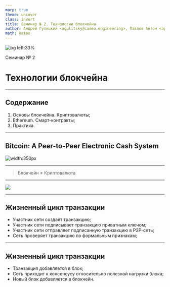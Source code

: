```yaml
---
marp: true
theme: uncover
class: invert
title: Семинар № 2. Технологии блокчейна
author: Андрей Гулицкий <agulitsky@cameo.engineering>, Павлов Антон <apaw92@gmail.com>
math: katex
---
```


<!-- header: Цикл семинаров «Децентрализованные системы и приложения» -->
<!-- footer: Докладчики: [Гулицкий А. Н.](mailto:agulitsky@cameo.engineering), Павлов А. П. -->

![bg left:33%](https://i.imgur.com/b0Sz8cg.png)

Семинар № 2
# <!-- fit --> Технологии блокчейна

---

<!-- header: ""-->
<!-- footer: ""-->

## Содержание

1. Основы блокчейна. Криптовалюты;
2. Ethereum. Смарт-контракты;
3. Практика.

---

<!-- paginate: true -->
<!-- header: Основы блокчейна. Криптовалюты-->

## Bitcoin: A Peer-to-Peer Electronic Cash System

![width:350px](https://i.imgur.com/NxURUb3.png)

---

> Блокчейн ≠ Криптовалюта

---

![](https://i.imgur.com/3IPnDmZ.png)

---

## Жизненный цикл транзакции

- Участник сети создаёт транзакцию;
- Участник сети подписывает транзакцию приватным ключом;
- Участник сети отправляет подписанную транзакцию в P2P-сеть;
- Сеть проверяет транзакцию по формальным признакам;

---

## Жизненный цикл транзакции

- Транзакция добавляется в блок;
- Сеть приходит к консенсусу относительно полезной нагрузки блока;
- Новый блок добавляется в блокчейн.
